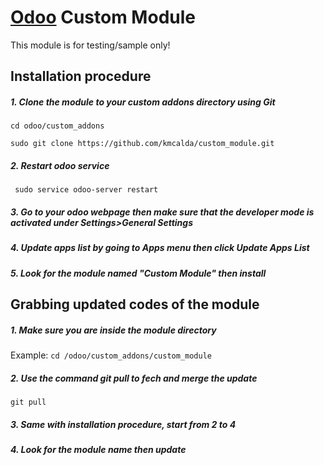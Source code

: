 # [Odoo](https://www.odoo.com "Odoo's Homepage") Custom Module

This module is for testing/sample only!

## Installation procedure

##### 1. Clone the module to your custom addons directory using _Git_
```cd odoo/custom_addons```
```
sudo git clone https://github.com/kmcalda/custom_module.git
```
##### 2. Restart odoo service
``` sudo service odoo-server restart```

##### 3. Go to your odoo webpage then make sure that the _developer mode_ is activated under _Settings>General Settings_

##### 4. Update apps list by going to Apps menu then click _Update Apps List_

##### 5. Look for the module named _"Custom Module"_ then install

## Grabbing updated codes of the module

##### 1. Make sure you are inside the module directory
Example: ```cd /odoo/custom_addons/custom_module```
##### 2. Use the command git pull to fech and merge the update
```git pull```
##### 3. Same with installation procedure, start from 2 to 4
##### 4. Look for the module name then update
